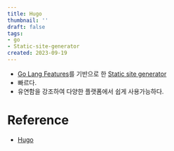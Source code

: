 ```yaml
---
title: Hugo
thumbnail: ''
draft: false
tags:
- go
- Static-site-generator
created: 2023-09-19
---
```


* [Go Lang Features](Go%20Lang%20Features.md)를 기반으로 한 [Static site generator](Static%20site%20generator.md)
* 빠르다.
* 유연함을 강조하여 다양한 플랫폼에서 쉽게 사용가능하다.

# Reference

* [Hugo](https://github.com/gohugoio/hugo)

